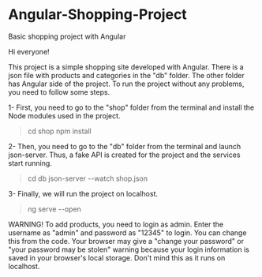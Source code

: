 # Angular-Shopping-Project
 Basic shopping project with Angular

Hi everyone!

This project is a simple shopping site developed with Angular. There is a json file with products and categories in the "db" folder. The other folder has Angular side of the project. To run the project without any problems, you need to follow some steps.

1- First, you need to go to the "shop" folder from the terminal and install the Node modules used in the project.
> cd shop
> npm install

2- Then, you need to go to the "db" folder from the terminal and launch json-server. Thus, a fake API is created for the project and the services start running.
> cd db
> json-server --watch shop.json

3- Finally, we will run the project on localhost.
> ng serve --open

WARNING!
To add products, you need to login as admin. Enter the username as "admin" and password as "12345" to login. You can change this from the code. Your browser may give a "change your password" or "your password may be stolen" warning because your login information is saved in your browser's local storage. Don't mind this as it runs on localhost.
